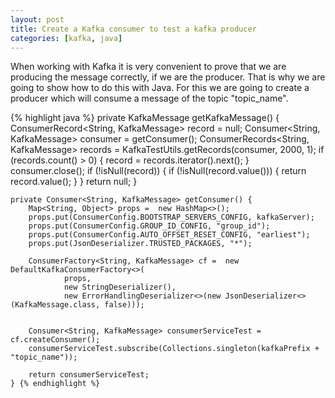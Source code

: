 ```yaml
---
layout: post
title: Create a Kafka consumer to test a kafka producer
categories: [kafka, java]
---
```


When working with Kafka it is very convenient to prove that we are producing the message correctly, if we are the producer.  That is why we are going to show how to do this with Java. For this we are going to create a producer which will consume a message of the topic "topic_name".


{% highlight java %} private KafkaMessage getKafkaMessage() {
        ConsumerRecord<String, KafkaMessage> record = null;
        Consumer<String, KafkaMessage> consumer = getConsumer();
        ConsumerRecords<String, KafkaMessage> records = KafkaTestUtils.getRecords(consumer, 2000, 1);
        if (records.count() > 0) {
            record = records.iterator().next();
        }
        consumer.close();
        if (!isNull(record)) {
            if (!isNull(record.value())) {
                return record.value();
            }
        }
        return null;
    }

    private Consumer<String, KafkaMessage> getConsumer() {
        Map<String, Object> props =  new HashMap<>();
        props.put(ConsumerConfig.BOOTSTRAP_SERVERS_CONFIG, kafkaServer);
        props.put(ConsumerConfig.GROUP_ID_CONFIG, "group_id");
        props.put(ConsumerConfig.AUTO_OFFSET_RESET_CONFIG, "earliest");
        props.put(JsonDeserializer.TRUSTED_PACKAGES, "*");

        ConsumerFactory<String, KafkaMessage> cf =  new DefaultKafkaConsumerFactory<>(
                props,
                new StringDeserializer(),
                new ErrorHandlingDeserializer<>(new JsonDeserializer<>(KafkaMessage.class, false)));


        Consumer<String, KafkaMessage> consumerServiceTest = cf.createConsumer();
        consumerServiceTest.subscribe(Collections.singleton(kafkaPrefix + "topic_name"));

        return consumerServiceTest;
    } {% endhighlight %}